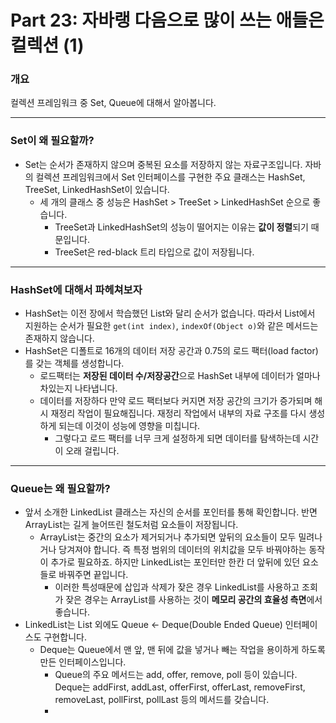 # Part 23: 자바랭 다음으로 많이 쓰는 애들은 컬렉션 (1)

### 개요

컬렉션 프레임워크 중 Set, Queue에 대해서 알아봅니다.

---

### Set이 왜 필요할까?

- Set는 순서가 존재하지 않으며 중복된 요소를 저장하지 않는 자료구조입니다. 자바의 컬렉션 프레임워크에서 Set 인터페이스를 구현한 주요 클래스는 HashSet, TreeSet, LinkedHashSet이 있습니다.
    - 세 개의 클래스 중 성능은 HashSet > TreeSet > LinkedHashSet 순으로 좋습니다.
        - TreeSet과 LinkedHashSet의 성능이 떨어지는 이유는 **값이 정렬**되기 때문입니다.
        - TreeSet은 red-black 트리 타입으로 값이 저장됩니다.

---

### HashSet에 대해서 파헤쳐보자

- HashSet는 이전 장에서 학습했던 List와 달리 순서가 없습니다. 따라서 List에서 지원하는 순서가 필요한 `get(int index)`, `indexOf(Object o)`와 같은 메서드는 존재하지 않습니다.
- HashSet은 디폴트로 16개의 데이터 저장 공간과 0.75의 로드 팩터(load factor)를 갖는 객체를 생성합니다.
    - 로드팩터는 **저장된 데이터 수/저장공간**으로 HashSet 내부에 데이터가 얼마나 차있는지 나타냅니다.
    - 데이터를 저장하다 만약 로드 팩터보다 커지면 저장 공간의 크기가 증가되며 해시 재정리 작업이 필요해집니다. 재정리 작업에서 내부의 자료 구조를 다시 생성하게 되는데 이것이 성능에 영향을 미칩니다.
        - 그렇다고 로드 팩터를 너무 크게 설정하게 되면 데이터를 탐색하는데 시간이 오래 걸립니다.

---

### Queue는 왜 필요할까?

- 앞서 소개한 LinkedList 클래스는 자신의 순서를 포인터를 통해 확인합니다. 반면 ArrayList는 길게 늘어뜨린 철도처럼 요소들이 저장됩니다.
    - ArrayList는 중간의 요소가 제거되거나 추가되면 앞뒤의 요소들이 모두 밀려나거나 당겨져야 합니다. 즉 특정 범위의 데이터의 위치값을 모두 바꿔야하는 동작이 추가로 필요하죠. 하지만 LinkedList는 포인터만 한칸 더 앞뒤에 있던 요소들로 바꿔주면 끝입니다.
        - 이러한 특성때문에 삽입과 삭제가 잦은 경우 LinkedList를 사용하고 조회가 잦은 경우는 ArrayList를 사용하는 것이 **메모리 공간의 효율성 측면**에서 좋습니다.
- LinkedList는 List 외에도 Queue ← Deque(Double Ended Queue) 인터페이스도 구현합니다.
    - Deque는 Queue에서 맨 앞, 맨 뒤에 값을 넣거나 빼는 작업을 용이하게 하도록 만든 인터페이스입니다.
        - Queue의 주요 메서드는 add, offer, remove, poll 등이 있습니다. Deque는 addFirst, addLast, offerFirst, offerLast, removeFirst, removeLast, pollFirst, pollLast 등의 메서드를 갖습니다.
        -